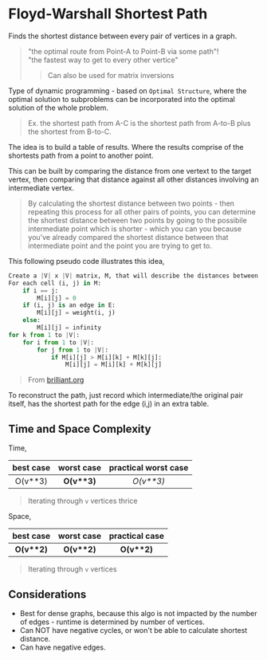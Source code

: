 # Floyd-Warshall Shortest Path

Finds the shortest distance between every pair of vertices in a graph.
> "the optimal route from Point-A to Point-B via some path"! <br>
> "the fastest way to get to every other vertice" <br>
> > Can also be used for matrix inversions

Type of dynamic programming - based on `Optimal Structure`, where the optimal solution to subproblems can be incorporated into the optimal solution of the whole problem.
> Ex. the shortest path from A-C is the shortest path from A-to-B plus the shortest from B-to-C.

The idea is to build a table of results. Where the results comprise of the shortests path from a point to another point.

This can be built by comparing the distance from one vertext to the target vertex, then comparing that distance against all other distances involving an intermediate vertex.
> By calculating the shortest distance between two points - then repeating this process for all other pairs of points, you can determine the shortest distance between two points by going to the possibile intermediate point which is shorter - which you can you because you've already compared the shortest distance between that intermediate point and the point you are trying to get to.

This following pseudo code illustrates this idea,
```python
Create a |V| x |V| matrix, M, that will describe the distances between vertices
For each cell (i, j) in M:
    if i == j:
        M[i][j] = 0
    if (i, j) is an edge in E:
        M[i][j] = weight(i, j)
    else:
        M[i][j] = infinity
for k from 1 to |V|:
    for i from 1 to |V|:
        for j from 1 to |V|:
            if M[i][j] > M[i][k] + M[k][j]:
                M[i][j] = M[i][k] + M[k][j]
```
> From [brilliant.org][1]

To reconstruct the path, just record which intermediate/the original pair itself, has the shortest path for the edge (i,j) in an extra table.

## Time and Space Complexity
Time,

best case | worst case | practical worst case
:---: | :---: | :---:
O(v**3) | __O(v**3)__ | _O(v**3)_
> Iterating through `v` vertices thrice

Space,

best case | worst case | practical case
:---: | :---: | :---:
__O(v**2)__ | __O(v**2)__ | __O(v**2)__
> Iterating through `v` vertices

## Considerations
- Best for dense graphs, because this algo is not impacted by the number of edges - runtime is determined by number of vertices.
- Can NOT have negative cycles, or won't be able to calculate shortest distance.
- Can have negative edges.

[1]: https://brilliant.org/wiki/floyd-warshall-algorithm/